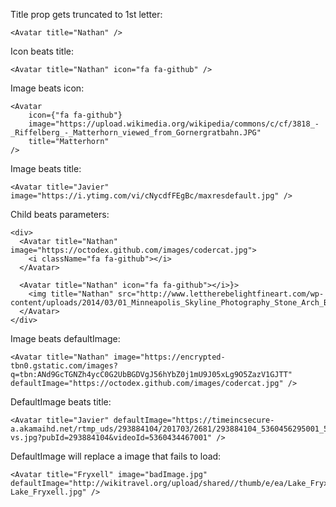 
Title prop gets truncated to 1st letter:

    <Avatar title="Nathan" />

Icon beats title:

    <Avatar title="Nathan" icon="fa fa-github" />

Image beats icon:

    <Avatar
        icon={"fa fa-github"}
        image="https://upload.wikimedia.org/wikipedia/commons/c/cf/3818_-_Riffelberg_-_Matterhorn_viewed_from_Gornergratbahn.JPG"
        title="Matterhorn"
    />

Image beats title:

    <Avatar title="Javier" image="https://i.ytimg.com/vi/cNycdfFEgBc/maxresdefault.jpg" />

Child beats parameters:

    <div>
      <Avatar title="Nathan" image="https://octodex.github.com/images/codercat.jpg">
        <i className="fa fa-github"></i>
      </Avatar>

      <Avatar title="Nathan" icon="fa fa-github"></i>}>
        <img title="Nathan" src="http://www.lettherebelightfineart.com/wp-content/uploads/2014/03/01_Minneapolis_Skyline_Photography_Stone_Arch_Bridge.jpg"/>
      </Avatar>
    </div>

Image beats defaultImage:

    <Avatar title="Nathan" image="https://encrypted-tbn0.gstatic.com/images?q=tbn:ANd9GcTGNZh4ycC0G2UbBGDVgJ56hYbZ0j1mU9J05xLg9O5ZazV1GJTT" defaultImage="https://octodex.github.com/images/codercat.jpg" />

DefaultImage beats title:

    <Avatar title="Javier" defaultImage="https://timeincsecure-a.akamaihd.net/rtmp_uds/293884104/201703/2681/293884104_5360456295001_5360434467001-vs.jpg?pubId=293884104&videoId=5360434467001" />

DefaultImage will replace a image that fails to load:

    <Avatar title="Fryxell" image="badImage.jpg" defaultImage="http://wikitravel.org/upload/shared//thumb/e/ea/Lake_Fryxell.jpg/510px-Lake_Fryxell.jpg" />
